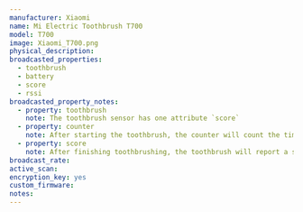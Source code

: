 ```yaml
---
manufacturer: Xiaomi
name: Mi Electric Toothbrush T700
model: T700
image: Xiaomi_T700.png
physical_description:
broadcasted_properties:
  - toothbrush
  - battery
  - score
  - rssi
broadcasted_property_notes:
  - property: toothbrush
    note: The toothbrush sensor has one attribute `score`
  - property: counter
    note: After starting the toothbrush, the counter will count the time you used your toothbrush
  - property: score
    note: After finishing toothbrushing, the toothbrush will report a score
broadcast_rate:
active_scan:
encryption_key: yes
custom_firmware:
notes:
---
```

